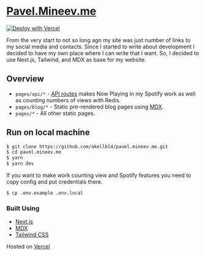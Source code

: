 # [Pavel.Mineev.me](https://pavel.mineev.me)

[![Deploy with Vercel](https://vercel.com/button)](https://vercel.com/new/git/external?repository-url=https%3A%2F%2Fgithub.com%2Fakellbl4%2Fpavel.mineev.me)

From the very start to not so long ago my site was just number of links to my social media and contacts. Since I started to write about development I decided to have my own place where I can write that I want. So, I decided to use Next.js, Tailwind, and MDX as base for my website.

## Overview

- `pages/api/*` - [API routes](https://nextjs.org/docs/api-routes/introduction) makes Now Playing in my Spotify work as well as counting numbers of views with Redis.
- `pages/blog/*` - Static pre-rendered blog pages using [MDX](https://github.com/mdx-js/mdx).
- `pages/*` - All other static pages.

## Run on local machine

```bash
$ git clone https://github.com/akellbl4/pavel.mineev.me.git
$ cd pavel.mineev.me
$ yarn
$ yarn dev
```
If you want to make work counting view and Spotify features you need to copy config and put credentials there.
```
$ cp .env.example .env.local
```

### Built Using

- [Next.js](https://nextjs.org/)
- [MDX](https://github.com/mdx-js/mdx)
- [Tailwind CSS](https://tailwindcss.com/)

Hosted on [Vercel](https://vercel.com)
